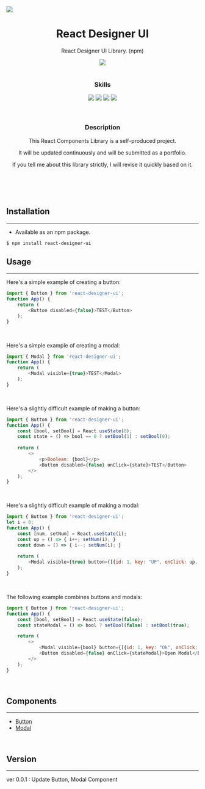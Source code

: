 <image src="https://ifh.cc/g/AwamJW.png">
<div align="center">
  <h1>React Designer UI</h1>
  <p>React Designer UI Library. (npm)</p> <image src="https://img.shields.io/badge/npm%20package-0.0.1-green">
  <br><br>
  <h3><b>Skills</b></h3>
  <image src="https://img.shields.io/badge/javascript-%23323330.svg?style=for-the-badge&logo=javascript&logoColor=%23F7DF1E">
  <image src="https://img.shields.io/badge/react-%2320232a.svg?style=for-the-badge&logo=react&logoColor=%2361DAFB">
  <image src="https://img.shields.io/badge/css3-%231572B6.svg?style=for-the-badge&logo=css3&logoColor=white">
  <image src="https://img.shields.io/badge/NPM-%23000000.svg?style=for-the-badge&logo=npm&logoColor=white">
  <br><br><br>
  <h3><b>Description</b></h3>
  <p>This React Components Library is a self-produced project.</p>
  <p>It will be updated continuously and will be submitted as a portfolio.</p>
  <p>If you tell me about this library strictly, I will revise it quickly based on it.</p>
  <h1></h1>
</div>
<br><br>
    
## Installation
--------------
+ Available as an npm package.
```
$ npm install react-designer-ui
```

## Usage
--------------
Here's a simple example of creating a button:
```js
import { Button } from 'react-designer-ui';
function App() {
    return (
        <Button disabled={false}>TEST</Button>
    );
}
```

<br>
    
Here's a simple example of creating a modal:
```js
import { Modal } from 'react-designer-ui';
function App() {
    return (
        <Modal visible={true}>TEST</Modal>
    );
}
```

<br>
    
Here's a slightly difficult example of making a button:
```js
import { Button } from 'react-designer-ui';
function App() {
    const [bool, setBool] = React.useState(0);
    const state = () => bool == 0 ? setBool(1) : setBool(0);
    
    return (
        <>
            <p>Boolean: {bool}</p>
            <Button disabled={false} onClick={state}>TEST</Button>
        </>
    );
}
```

<br>
    
Here's a slightly difficult example of making a modal:
```js
import { Button } from 'react-designer-ui';
let i = 0;
function App() {
    const [num, setNum] = React.useState(i);
    const up = () => { i++; setNum(i); }
    const down = () => { i--; setNum(i); }
    
    return (
        <Modal visible={true} button={[{id: 1, key: "UP", onClick: up, disabled: false}, {id: 2, key: "DOWN", onClick: down, disabled: false}]}>{num}</Modal>
    );
}
```

<br>
    
The following example combines buttons and modals:
```js
import { Button } from 'react-designer-ui';
function App() {
    const [bool, setBool] = React.useState(false);
    const stateModal = () => bool ? setBool(false) : setBool(true);

    return (
        <>
            <Modal visible={bool} button={[{id: 1, key: "Ok", onClick: stateModal, disabled: false}, {id: 2, key: "Cancel", disabled: true}]}>test</Modal>
            <Button disabled={false} onClick={stateModal}>Open Modal</Button>
        </>
    );
}
```

<br>
       
## Components
--------------
+ [Button](https://github.com/ICe1BotMaker/react-designer-ui/tree/main/react-designer/components/button)
+ [Modal](https://github.com/ICe1BotMaker/react-designer-ui/tree/main/react-designer/components/modal)

<br>
       
## Version
--------------
ver 0.0.1 : Update Button, Modal Component
